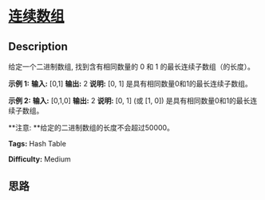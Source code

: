 # [连续数组][title]

## Description

给定一个二进制数组, 找到含有相同数量的 0 和 1 的最长连续子数组（的长度）。



**示例 1:**
            **输入:** [0,1]    **输出:** 2    **说明:** [0, 1] 是具有相同数量0和1的最长连续子数组。

**示例 2:**
            **输入:** [0,1,0]    **输出:** 2    **说明:** [0, 1] (或 [1, 0]) 是具有相同数量0和1的最长连续子数组。



**注意:  **给定的二进制数组的长度不会超过50000。


**Tags:** Hash Table

**Difficulty:** Medium

## 思路

[title]: https://leetcode-cn.com/problems/contiguous-array

